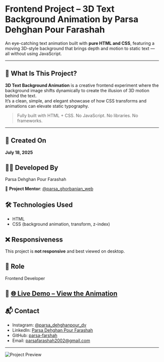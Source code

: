 # Frontend Project – 3D Text Background Animation by Parsa Dehghan Pour Farashah

An eye-catching text animation built with **pure HTML and CSS**, featuring a moving 3D-style background that brings depth and motion to static text — all without using JavaScript.

---

## 🎨 What Is This Project?

**3D Text Background Animation** is a creative frontend experiment where the background image shifts dynamically to create the illusion of 3D motion behind the text.  
It’s a clean, simple, and elegant showcase of how CSS transforms and animations can elevate static typography.

> Fully built with HTML + CSS. No JavaScript. No libraries. No frameworks.

---

## 📅 Created On  
**July 18, 2025**

## 👨‍💻 Developed By  
Parsa Dehghan Pour Farashah

🔧 **Project Mentor**: [@parsa_ghorbanian_web](https://www.instagram.com/parsa_ghorbanian_web)

## 🛠️ Technologies Used  
- HTML  
- CSS (background animation, transform, z-index)

## ❌ Responsiveness  
This project is **not responsive** and best viewed on desktop.

## 🎯 Role  
Frontend Developer

## 🔗 [🌐 Live Demo – View the Animation](https://parsa-farshah.github.io/3D-Text-Background-Animation/)

## 📬 Contact  
- Instagram: [@parsa_dehghanpour_dv](https://www.instagram.com/parsa_dehghanpour_dv)  
- LinkedIn: [Parsa Dehghan Pour Farashah](https://www.linkedin.com/in/parsa-dehghan-pour-farashah-85ab04250)  
- GitHub: [parsa-farshah](https://github.com/parsa-farshah)  
- Email: parsafarashah2002@gmail.com

---

![Project Preview](cover.jpg)
